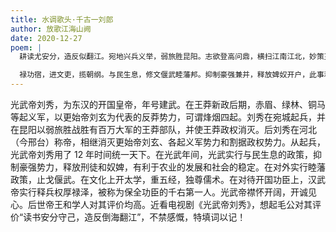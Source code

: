 ```yaml
---
title: 水调歌头·千古一刘郎
author: 放歌江海山阙
date: 2020-12-27
poem: |
  耕读尤安分，造反似翻江。宛地兴兵义举，弱旅胜昆阳。志欲登高问鼎，横扫江南江北，妙策灭刘玄。一秩枭蟒尽，光武开新张。

  禄功宿，进文吏，揽朝纲。与民生息，修文偃武睦藩邦。抑制豪强兼并，释放婢奴开户，此事利农桑。万事襟怀阔，千古一刘郎！
---
```


光武帝刘秀，为东汉的开国皇帝，年号建武。在王莽新政后期，赤眉、绿林、铜马等起义军，以更始帝刘玄为代表的反莽势力，可谓烽烟四起。刘秀在宛城起兵，并在昆阳以弱旅胜战胜有百万大军的王莽部队，并使王莽政权消灭。后刘秀在河北（今邢台）称帝，相继消灭更始帝刘玄、各起义军势力和割据政权势力。从起兵，光武帝刘秀用了 12 年时间统一天下。在光武年间，光武实行与民生息的政策，抑制豪强势力，释放刑徒和奴婢，有利于农业的发展和社会的稳定。在对外实行睦藩政策，止戈偃武。在文化上开太学，重五经，独尊儒术。在对待开国功臣上，汉武帝实行释兵权厚禄泽，被称为保全功臣的千右第一人。光武帝襟怀开阔，开诚见心。后世帝王和学人对其评价均高。近看电视剧《光武帝刘秀》，想起毛公对其评价“读书安分守己，造反倒海翻江”，不禁感慨，特填词以记！
